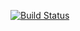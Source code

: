 

[![Build Status](https://travis-ci.org/parallel588/emf.svg?branch=master)](https://travis-ci.org/parallel588/emf.svg)

